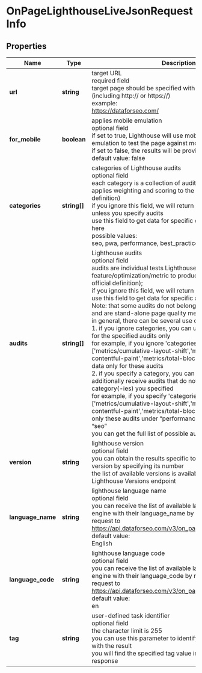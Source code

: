# OnPageLighthouseLiveJsonRequestInfo

## Properties

| Name | Type | Description | Notes |
|------------ | ------------- | ------------- | -------------|
**url** | **string** | target URL<br>required field<br>target page should be specified with its absolute URL (including http:// or https://)<br>example:<br>https://dataforseo.com/ |[optional]|
**for_mobile** | **boolean** | applies mobile emulation<br>optional field<br>if set to true, Lighthouse will use mobile device and screen emulation to test the page against mobile environment<br>if set to false, the results will be provided for desktop<br>default value: false |[optional]|
**categories** | **string[]** | categories of Lighthouse audits<br>optional field<br>each category is a collection of audits and audit groups that applies weighting and scoring to the section (see official definition)<br>if you ignore this field, we will return data for all categories unless you specify audits<br>use this field to get data for specific categories you indicate here<br>possible values:<br>seo, pwa, performance, best_practices, accessibility |[optional]|
**audits** | **string[]** | Lighthouse audits<br>optional field<br>audits are individual tests Lighthouse runs for each specific feature/optimization/metric to produce a numeric score (see official definition);  <br>if you ignore this field, we will return data for all audits;<br>use this field to get data for specific audits you indicate here;<br>Note: that some audits do not belong to a specific category and are stand-alone page quality measurements;<br>in general, there can be several use cases:<br>1. if you ignore categories, you can use this field to get data for the specified audits only<br>for example, if you ignore 'categories' and specify 'audits': ['metrics/cumulative-layout-shift','metrics/largest-contentful-paint','metrics/total-blocking-time'], you will get data only for these audits<br>2. if you specify a category, you can use this field to additionally receive audits that do not belong to the category(-ies) you specified<br>for example, if you specify 'categories': ['seo'] and 'audits': ['metrics/cumulative-layout-shift','metrics/largest-contentful-paint','metrics/total-blocking-time'], you will get only these audits under “performance” and all audits under “seo”<br>you can get the full list of possible audits here |[optional]|
**version** | **string** | lighthouse version<br>optional field<br>you can obtain the results specific to a certain Lighthouse version by specifying its number<br>the list of available versions is available through the Lighthouse Versions endpoint |[optional]|
**language_name** | **string** | lighthouse language name<br>optional field<br>you can receive the list of available languages of the search engine with their language_name by making a separate request to https://api.dataforseo.com/v3/on_page/lighthouse/languages<br>default value:<br>English |[optional]|
**language_code** | **string** | lighthouse language code<br>optional field<br>you can receive the list of available languages of the search engine with their language_code by making a separate request to https://api.dataforseo.com/v3/on_page/lighthouse/languages<br>default value:<br>en |[optional]|
**tag** | **string** | user-defined task identifier<br>optional field<br>the character limit is 255<br>you can use this parameter to identify the task and match it with the result<br>you will find the specified tag value in the data object of the response |[optional]|